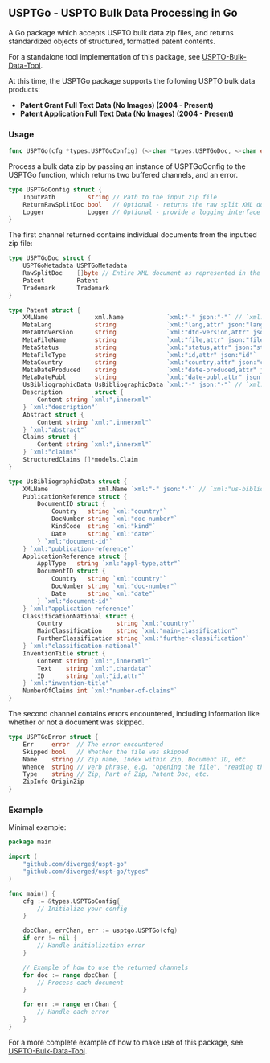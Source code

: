 ## USPTGo - USPTO Bulk Data Processing in Go

A Go package which accepts USPTO bulk data zip files, and returns standardized objects of structured, formatted patent contents.

For a standalone tool implementation of this package, see [USPTO-Bulk-Data-Tool](github.com/diverged/uspto-bulk-data-tool/).

At this time, the USPTGo package supports the following USPTO bulk data products:
- **Patent Grant Full Text Data (No Images) (2004 - Present)**
- **Patent Application Full Text Data (No Images) (2004 - Present)**

### Usage

```go
func USPTGo(cfg *types.USPTGoConfig) (<-chan *types.USPTGoDoc, <-chan error, error)
```

Process a bulk data zip by passing an instance of USPTGoConfig to the USPTGo function, which returns two buffered channels, and an error.

```go
type USPTGoConfig struct {
	InputPath         string // Path to the input zip file
	ReturnRawSplitDoc bool   // Optional - returns the raw split XML document in addition to the parsed document.  True by default.  False will save memory.
	Logger            Logger // Optional - provide a logging interface
}
```

The first channel returned contains individual documents from the inputted zip file:

```go
type USPTGoDoc struct {
	USPTGoMetadata USPTGoMetadata
	RawSplitDoc    []byte // Entire XML document as represented in the originating bulk file
	Patent         Patent
	Trademark      Trademark 
}

type Patent struct {
	XMLName             xml.Name            `xml:"-" json:"-"` // `xml:"us-patent-grant"` OR `xml:"us-patent-application"`
	MetaLang            string              `xml:"lang,attr" json:"lang"`
	MetaDtdVersion      string              `xml:"dtd-version,attr" json:"dtd-version"`
	MetaFileName        string              `xml:"file,attr" json:"file-name"`
	MetaStatus          string              `xml:"status,attr" json:"status"`
	MetaFileType        string              `xml:"id,attr" json:"id"`
	MetaCountry         string              `xml:"country,attr" json:"country"`
	MetaDateProduced    string              `xml:"date-produced,attr" json:"date-produced"`
	MetaDatePubl        string              `xml:"date-publ,attr" json:"date-publ"`
	UsBibliographicData UsBibliographicData `xml:"-" json:"-"` // `xml:"us-bibliographic-data-grant"` OR `xml:"us-bibliographic-data-application"`
	Description         struct {
		Content string `xml:",innerxml"`
	} `xml:"description"`
	Abstract struct {
		Content string `xml:",innerxml"`
	} `xml:"abstract"`
	Claims struct {
		Content string `xml:",innerxml"`
	} `xml:"claims"`
	StructuredClaims []*models.Claim
}

type UsBibliographicData struct {
	XMLName              xml.Name `xml:"-" json:"-"` // `xml:"us-bibliographic-data-grant"` OR `xml:"us-bibliographic-data-application"`
	PublicationReference struct {
		DocumentID struct {
			Country   string `xml:"country"`
			DocNumber string `xml:"doc-number"`
			KindCode  string `xml:"kind"`
			Date      string `xml:"date"`
		} `xml:"document-id"`
	} `xml:"publication-reference"`
	ApplicationReference struct {
		ApplType   string `xml:"appl-type,attr"`
		DocumentID struct {
			Country   string `xml:"country"`
			DocNumber string `xml:"doc-number"`
			Date      string `xml:"date"`
		} `xml:"document-id"`
	} `xml:"application-reference"`
	ClassificationNational struct {
		Country               string `xml:"country"`
		MainClassification    string `xml:"main-classification"`
		FurtherClassification string `xml:"further-classification"`
	} `xml:"classification-national"`
	InventionTitle struct {
		Content string `xml:",innerxml"`
		Text    string `xml:",chardata"`
		ID      string `xml:"id,attr"`
	} `xml:"invention-title"`
	NumberOfClaims int `xml:"number-of-claims"`
}
```

The second channel contains errors encountered, including information like whether or not a document was skipped.


```go
type USPTGoError struct {
	Err     error  // The error encountered
	Skipped bool   // Whether the file was skipped
	Name    string // Zip name, Index within Zip, Document ID, etc.
	Whence  string // verb phrase, e.g. "opening the file", "reading the file", etc.
	Type    string // Zip, Part of Zip, Patent Doc, etc.
	ZipInfo OriginZip
}
```

### Example

Minimal example:

```go
package main

import (
    "github.com/diverged/uspt-go"
    "github.com/diverged/uspt-go/types"
)

func main() {
    cfg := &types.USPTGoConfig{
        // Initialize your config
    }

    docChan, errChan, err := usptgo.USPTGo(cfg)
    if err != nil {
        // Handle initialization error
    }

    // Example of how to use the returned channels
    for doc := range docChan {
        // Process each document
    }

    for err := range errChan {
        // Handle each error
    }
}
```

For a more complete example of how to make use of this package, see [USPTO-Bulk-Data-Tool](github.com/diverged/uspto-bulk-data-tool/).
